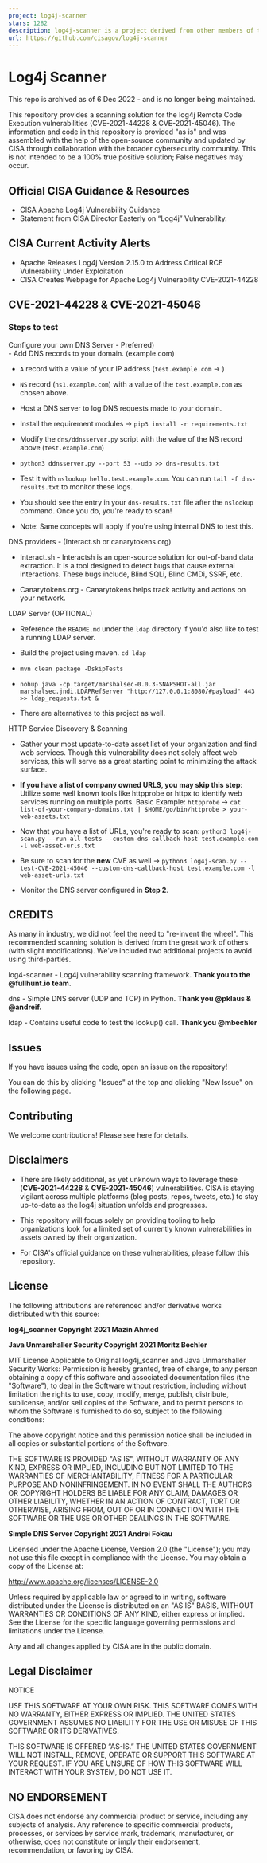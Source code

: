 ```yaml
---
project: log4j-scanner
stars: 1282
description: log4j-scanner is a project derived from other members of the open-source community by CISA to help organizations identify potentially vulnerable web services affected by the log4j vulnerabilities. 
url: https://github.com/cisagov/log4j-scanner
---
```


Log4j Scanner
=============

This repo is archived as of 6 Dec 2022 - and is no longer being maintained.

This repository provides a scanning solution for the log4j Remote Code Execution vulnerabilities (CVE-2021-44228 & CVE-2021-45046). The information and code in this repository is provided "as is" and was assembled with the help of the open-source community and updated by CISA through collaboration with the broader cybersecurity community. This is not intended to be a 100% true positive solution; False negatives may occur.

Official CISA Guidance & Resources
----------------------------------

-   CISA Apache Log4j Vulnerability Guidance
-   Statement from CISA Director Easterly on “Log4j” Vulnerability.

CISA Current Activity Alerts
----------------------------

-   Apache Releases Log4j Version 2.15.0 to Address Critical RCE Vulnerability Under Exploitation
-   CISA Creates Webpage for Apache Log4j Vulnerability CVE-2021-44228

CVE-2021-44228 & CVE-2021-45046
-------------------------------

### Steps to test

Configure your own DNS Server - Preferred)  
\- Add DNS records to your domain. (example.com)

-   `A` record with a value of your IP address (`test.example.com` -> )
    
-   `NS` record (`ns1.example.com`) with a value of the `test.example.com` as chosen above.
    
-   Host a DNS server to log DNS requests made to your domain.
    
-   Install the requirement modules -> `pip3 install -r requirements.txt`
    
-   Modify the `dns/ddnsserver.py` script with the value of the NS record above (`test.example.com`)
    
-   `python3 ddnsserver.py --port 53 --udp >> dns-results.txt`
    
-   Test it with `nslookup hello.test.example.com`. You can run `tail -f dns-results.txt` to monitor these logs.
    
-   You should see the entry in your `dns-results.txt` file after the `nslookup` command. Once you do, you're ready to scan!
    
-   Note: Same concepts will apply if you're using internal DNS to test this.
    

DNS providers - (Interact.sh or canarytokens.org)  

-   Interact.sh - Interactsh is an open-source solution for out-of-band data extraction. It is a tool designed to detect bugs that cause external interactions. These bugs include, Blind SQLi, Blind CMDi, SSRF, etc.
    
-   Canarytokens.org - Canarytokens helps track activity and actions on your network.
    

LDAP Server (OPTIONAL)  

-   Reference the `README.md` under the `ldap` directory if you'd also like to test a running LDAP server.
    
-   Build the project using maven. `cd ldap`
    
-   `mvn clean package -DskipTests`
    
-   `nohup java -cp target/marshalsec-0.0.3-SNAPSHOT-all.jar marshalsec.jndi.LDAPRefServer "http://127.0.0.1:8080/#payload" 443 >> ldap_requests.txt &`
    
-   There are alternatives to this project as well.
    

HTTP Service Discovery & Scanning  

-   Gather your most update-to-date asset list of your organization and find web services. Though this vulnerability does not solely affect web services, this will serve as a great starting point to minimizing the attack surface.
    
-   **If you have a list of company owned URLS, you may skip this step**: Utilize some well known tools like httpprobe or httpx to identify web services running on multiple ports. Basic Example: `httpprobe` -> `cat list-of-your-company-domains.txt | $HOME/go/bin/httprobe > your-web-assets.txt`
    
-   Now that you have a list of URLs, you're ready to scan: `python3 log4j-scan.py --run-all-tests --custom-dns-callback-host test.example.com -l web-asset-urls.txt`
    
-   Be sure to scan for the **new** CVE as well -> `python3 log4j-scan.py --test-CVE-2021-45046 --custom-dns-callback-host test.example.com -l web-asset-urls.txt`
    
-   Monitor the DNS server configured in **Step 2**.
    

CREDITS
-------

As many in industry, we did not feel the need to "re-invent the wheel". This recommended scanning solution is derived from the great work of others (with slight modifications). We've included two additional projects to avoid using third-parties.

log4-scanner - Log4j vulnerability scanning framework. **Thank you to the @fullhunt.io team.**

dns - Simple DNS server (UDP and TCP) in Python. **Thank you @pklaus & @andreif.**

ldap - Contains useful code to test the lookup() call. **Thank you @mbechler**

Issues
------

If you have issues using the code, open an issue on the repository!

You can do this by clicking "Issues" at the top and clicking "New Issue" on the following page.

Contributing
------------

We welcome contributions! Please see here for details.

Disclaimers
-----------

-   There are likely additional, as yet unknown ways to leverage these (**CVE-2021-44228** & **CVE-2021-45046**) vulnerabilities. CISA is staying vigilant across multiple platforms (blog posts, repos, tweets, etc.) to stay up-to-date as the log4j situation unfolds and progresses.
    
-   This repository will focus solely on providing tooling to help organizations look for a limited set of currently known vulnerabilities in assets owned by their organization.
    
-   For CISA's official guidance on these vulnerabilities, please follow this repository.
    

License
-------

The following attributions are referenced and/or derivative works distributed with this source:

**log4j\_scanner Copyright 2021 Mazin Ahmed**

**Java Unmarshaller Security Copyright 2021 Moritz Bechler**

MIT License Applicable to Original log4j\_scanner and Java Unmarshaller Security Works: Permission is hereby granted, free of charge, to any person obtaining a copy of this software and associated documentation files (the "Software"), to deal in the Software without restriction, including without limitation the rights to use, copy, modify, merge, publish, distribute, sublicense, and/or sell copies of the Software, and to permit persons to whom the Software is furnished to do so, subject to the following conditions:

The above copyright notice and this permission notice shall be included in all copies or substantial portions of the Software.

THE SOFTWARE IS PROVIDED "AS IS", WITHOUT WARRANTY OF ANY KIND, EXPRESS OR IMPLIED, INCLUDING BUT NOT LIMITED TO THE WARRANTIES OF MERCHANTABILITY, FITNESS FOR A PARTICULAR PURPOSE AND NONINFRINGEMENT. IN NO EVENT SHALL THE AUTHORS OR COPYRIGHT HOLDERS BE LIABLE FOR ANY CLAIM, DAMAGES OR OTHER LIABILITY, WHETHER IN AN ACTION OF CONTRACT, TORT OR OTHERWISE, ARISING FROM, OUT OF OR IN CONNECTION WITH THE SOFTWARE OR THE USE OR OTHER DEALINGS IN THE SOFTWARE.

**Simple DNS Server Copyright 2021 Andrei Fokau**

Licensed under the Apache License, Version 2.0 (the "License"); you may not use this file except in compliance with the License. You may obtain a copy of the License at:

http://www.apache.org/licenses/LICENSE-2.0

Unless required by applicable law or agreed to in writing, software distributed under the License is distributed on an "AS IS" BASIS, WITHOUT WARRANTIES OR CONDITIONS OF ANY KIND, either express or implied. See the License for the specific language governing permissions and limitations under the License.

Any and all changes applied by CISA are in the public domain.

Legal Disclaimer
----------------

NOTICE

USE THIS SOFTWARE AT YOUR OWN RISK. THIS SOFTWARE COMES WITH NO WARRANTY, EITHER EXPRESS OR IMPLIED. THE UNITED STATES GOVERNMENT ASSUMES NO LIABILITY FOR THE USE OR MISUSE OF THIS SOFTWARE OR ITS DERIVATIVES.

THIS SOFTWARE IS OFFERED “AS-IS.” THE UNITED STATES GOVERNMENT WILL NOT INSTALL, REMOVE, OPERATE OR SUPPORT THIS SOFTWARE AT YOUR REQUEST. IF YOU ARE UNSURE OF HOW THIS SOFTWARE WILL INTERACT WITH YOUR SYSTEM, DO NOT USE IT.

NO ENDORSEMENT
--------------

CISA does not endorse any commercial product or service, including any subjects of analysis. Any reference to specific commercial products, processes, or services by service mark, trademark, manufacturer, or otherwise, does not constitute or imply their endorsement, recommendation, or favoring by CISA.
